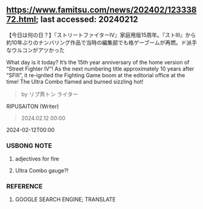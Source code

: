 ## https://www.famitsu.com/news/202402/12333872.html; last accessed: 20240212

【今日は何の日？】『ストリートファイターIV』家庭用版15周年。『ストIII』から約10年ぶりのナンバリング作品で当時の編集部でも格ゲーブームが再燃。ド派手なウルコンがアツかった

What day is it today? It’s the 15th year anniversary of the home version of “Street Fighter IV”! As the next numbering title approximately 10 years after “SFIII”, it re-ignited the Fighting Game boom at the editorial office at the time! The Ultra Combo flamed and burned sizzling hot!

> by リプ斉トン ライター

RIPUSAITON (Writer)

> 2024.02.12 00:00

2024-02-12T00:00

### USBONG NOTE

1. adjectives for fire

2. Ultra Combo gauge?!

### REFERENCE

1. GOOGLE SEARCH ENGINE; TRANSLATE

